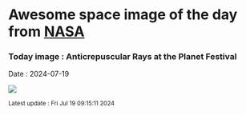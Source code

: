 
# Awesome space image of the day from [NASA](https://api.nasa.gov/)

### Today image : Anticrepuscular Rays at the Planet Festival
Date : 2024-07-19

![](https://apod.nasa.gov/apod/image/2407/2024-07-11Pavel_1024p.jpg)

<small>Latest update : Fri Jul 19 09:15:11 2024</small>
        
